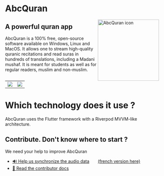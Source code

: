 # AbcQuran
<img src="https://i.imgur.com/aH0W4DG.png" alt="AbcQuran icon" align=right width=200px />

## A powerful quran app
AbcQuran is a 100% free, open-source software available on Windows, Linux and MacOS. It allows one to stream high-quality quranic recitations and read suras in hundreds of translations, including a Madani mushaf. It is meant for students as well as for regular readers, muslim and non-muslim.

<table border="0">
 <tr>
    <td><img src="https://i.imgur.com/43fXC39.png"></td>
    <td><img src="https://i.imgur.com/lwyCj8o.png"></td>
 </tr>
</table>

# Which technology does it use ?
AbcQuran uses the Flutter framework with a Riverpod MVVM-like architecture.

## Contribute. Don't know where to start ?
We need your help to improve AbcQuran<br>
- [🔊 Help us synchronize the audio data](https://www.youtube.com/watch?v=CL2cN2zhCm0)&emsp;&emsp;[(french version here)](https://www.youtube.com/watch?v=p4eLZa9lC0M)
- [📖 Read the contributor docs](CONTRIBUTE.md)
